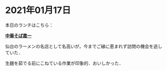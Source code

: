 # 2021年01月17日 


本日のランチはこちら：


**[中華そば嘉一](https://ramen-ka1.com/)**


仙台のラーメンの名店として名高いが，今までご縁に恵まれず訪問の機会を逃していた．



生麺を茹でる前にこねている作業が印象的．おいしかった．
